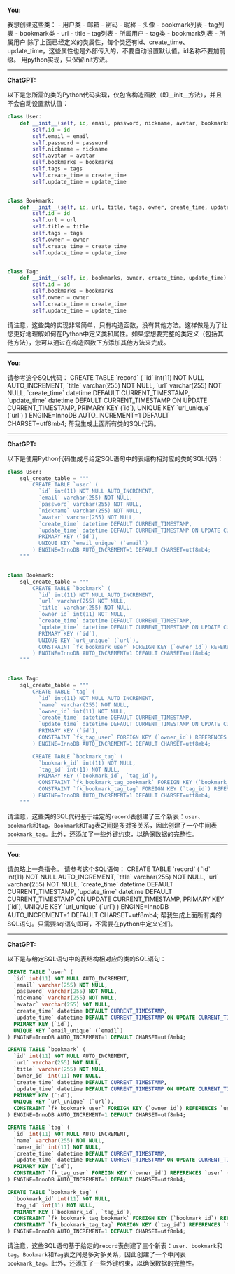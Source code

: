 **You:**

我想创建这些类： - 用户类 - 邮箱 - 密码 - 昵称 - 头像 - bookmark列表 - tag列表 - bookmark类 - url - title - tag列表 - 所属用户 - tag类 - bookmark列表 - 所属用户 除了上面已经定义的类属性，每个类还有id、create\_time、update\_time，这些属性也是外部传入的，不要自动设置默认值。id名称不要加前缀。 用python实现，只保留init方法。

* * *

**ChatGPT:**

以下是您所需的类的Python代码实现，仅包含构造函数（即\_\_init\_\_方法），并且不会自动设置默认值：

```python
class User:
    def __init__(self, id, email, password, nickname, avatar, bookmarks, tags, create_time, update_time):
        self.id = id
        self.email = email
        self.password = password
        self.nickname = nickname
        self.avatar = avatar
        self.bookmarks = bookmarks
        self.tags = tags
        self.create_time = create_time
        self.update_time = update_time


class Bookmark:
    def __init__(self, id, url, title, tags, owner, create_time, update_time):
        self.id = id
        self.url = url
        self.title = title
        self.tags = tags
        self.owner = owner
        self.create_time = create_time
        self.update_time = update_time


class Tag:
    def __init__(self, id, bookmarks, owner, create_time, update_time):
        self.id = id
        self.bookmarks = bookmarks
        self.owner = owner
        self.create_time = create_time
        self.update_time = update_time
```

请注意，这些类的实现非常简单，只有构造函数，没有其他方法。这样做是为了让您更好地理解如何在Python中定义类和属性。如果您想要完整的类定义（包括其他方法），您可以通过在构造函数下方添加其他方法来完成。

* * *

**You:**

请参考这个SQL代码： CREATE TABLE \`record\` ( \`id\` int(11) NOT NULL AUTO\_INCREMENT, \`title\` varchar(255) NOT NULL, \`url\` varchar(255) NOT NULL, \`create\_time\` datetime DEFAULT CURRENT\_TIMESTAMP, \`update\_time\` datetime DEFAULT CURRENT\_TIMESTAMP ON UPDATE CURRENT\_TIMESTAMP, PRIMARY KEY (\`id\`), UNIQUE KEY \`url\_unique\` (\`url\`) ) ENGINE=InnoDB AUTO\_INCREMENT=1 DEFAULT CHARSET=utf8mb4; 帮我生成上面所有类的SQL代码。

* * *

**ChatGPT:**

以下是使用Python代码生成与给定SQL语句中的表结构相对应的类的SQL代码：

```python
class User:
    sql_create_table = """
        CREATE TABLE `user` (
          `id` int(11) NOT NULL AUTO_INCREMENT,
          `email` varchar(255) NOT NULL,
          `password` varchar(255) NOT NULL,
          `nickname` varchar(255) NOT NULL,
          `avatar` varchar(255) NOT NULL,
          `create_time` datetime DEFAULT CURRENT_TIMESTAMP,
          `update_time` datetime DEFAULT CURRENT_TIMESTAMP ON UPDATE CURRENT_TIMESTAMP,
          PRIMARY KEY (`id`),
          UNIQUE KEY `email_unique` (`email`)
        ) ENGINE=InnoDB AUTO_INCREMENT=1 DEFAULT CHARSET=utf8mb4;
    """


class Bookmark:
    sql_create_table = """
        CREATE TABLE `bookmark` (
          `id` int(11) NOT NULL AUTO_INCREMENT,
          `url` varchar(255) NOT NULL,
          `title` varchar(255) NOT NULL,
          `owner_id` int(11) NOT NULL,
          `create_time` datetime DEFAULT CURRENT_TIMESTAMP,
          `update_time` datetime DEFAULT CURRENT_TIMESTAMP ON UPDATE CURRENT_TIMESTAMP,
          PRIMARY KEY (`id`),
          UNIQUE KEY `url_unique` (`url`),
          CONSTRAINT `fk_bookmark_user` FOREIGN KEY (`owner_id`) REFERENCES `user` (`id`) ON DELETE CASCADE
        ) ENGINE=InnoDB AUTO_INCREMENT=1 DEFAULT CHARSET=utf8mb4;
    """


class Tag:
    sql_create_table = """
        CREATE TABLE `tag` (
          `id` int(11) NOT NULL AUTO_INCREMENT,
          `name` varchar(255) NOT NULL,
          `owner_id` int(11) NOT NULL,
          `create_time` datetime DEFAULT CURRENT_TIMESTAMP,
          `update_time` datetime DEFAULT CURRENT_TIMESTAMP ON UPDATE CURRENT_TIMESTAMP,
          PRIMARY KEY (`id`),
          CONSTRAINT `fk_tag_user` FOREIGN KEY (`owner_id`) REFERENCES `user` (`id`) ON DELETE CASCADE
        ) ENGINE=InnoDB AUTO_INCREMENT=1 DEFAULT CHARSET=utf8mb4;

        CREATE TABLE `bookmark_tag` (
          `bookmark_id` int(11) NOT NULL,
          `tag_id` int(11) NOT NULL,
          PRIMARY KEY (`bookmark_id`, `tag_id`),
          CONSTRAINT `fk_bookmark_tag_bookmark` FOREIGN KEY (`bookmark_id`) REFERENCES `bookmark` (`id`) ON DELETE CASCADE,
          CONSTRAINT `fk_bookmark_tag_tag` FOREIGN KEY (`tag_id`) REFERENCES `tag` (`id`) ON DELETE CASCADE
        ) ENGINE=InnoDB AUTO_INCREMENT=1 DEFAULT CHARSET=utf8mb4;
    """
```

请注意，这些类的SQL代码基于给定的`record`表创建了三个新表：`user`、`bookmark`和`tag`。`Bookmark`和`Tag`表之间是多对多关系，因此创建了一个中间表`bookmark_tag`。此外，还添加了一些外键约束，以确保数据的完整性。

* * *

**You:**

请忽略上一条指令。 请参考这个SQL语句： CREATE TABLE \`record\` ( \`id\` int(11) NOT NULL AUTO\_INCREMENT, \`title\` varchar(255) NOT NULL, \`url\` varchar(255) NOT NULL, \`create\_time\` datetime DEFAULT CURRENT\_TIMESTAMP, \`update\_time\` datetime DEFAULT CURRENT\_TIMESTAMP ON UPDATE CURRENT\_TIMESTAMP, PRIMARY KEY (\`id\`), UNIQUE KEY \`url\_unique\` (\`url\`) ) ENGINE=InnoDB AUTO\_INCREMENT=1 DEFAULT CHARSET=utf8mb4; 帮我生成上面所有类的SQL语句。只需要sql语句即可，不需要在python中定义它们。

* * *

**ChatGPT:**

以下是与给定SQL语句中的表结构相对应的类的SQL语句：

```sql
CREATE TABLE `user` (
  `id` int(11) NOT NULL AUTO_INCREMENT,
  `email` varchar(255) NOT NULL,
  `password` varchar(255) NOT NULL,
  `nickname` varchar(255) NOT NULL,
  `avatar` varchar(255) NOT NULL,
  `create_time` datetime DEFAULT CURRENT_TIMESTAMP,
  `update_time` datetime DEFAULT CURRENT_TIMESTAMP ON UPDATE CURRENT_TIMESTAMP,
  PRIMARY KEY (`id`),
  UNIQUE KEY `email_unique` (`email`)
) ENGINE=InnoDB AUTO_INCREMENT=1 DEFAULT CHARSET=utf8mb4;

CREATE TABLE `bookmark` (
  `id` int(11) NOT NULL AUTO_INCREMENT,
  `url` varchar(255) NOT NULL,
  `title` varchar(255) NOT NULL,
  `owner_id` int(11) NOT NULL,
  `create_time` datetime DEFAULT CURRENT_TIMESTAMP,
  `update_time` datetime DEFAULT CURRENT_TIMESTAMP ON UPDATE CURRENT_TIMESTAMP,
  PRIMARY KEY (`id`),
  UNIQUE KEY `url_unique` (`url`),
  CONSTRAINT `fk_bookmark_user` FOREIGN KEY (`owner_id`) REFERENCES `user` (`id`) ON DELETE CASCADE
) ENGINE=InnoDB AUTO_INCREMENT=1 DEFAULT CHARSET=utf8mb4;

CREATE TABLE `tag` (
  `id` int(11) NOT NULL AUTO_INCREMENT,
  `name` varchar(255) NOT NULL,
  `owner_id` int(11) NOT NULL,
  `create_time` datetime DEFAULT CURRENT_TIMESTAMP,
  `update_time` datetime DEFAULT CURRENT_TIMESTAMP ON UPDATE CURRENT_TIMESTAMP,
  PRIMARY KEY (`id`),
  CONSTRAINT `fk_tag_user` FOREIGN KEY (`owner_id`) REFERENCES `user` (`id`) ON DELETE CASCADE
) ENGINE=InnoDB AUTO_INCREMENT=1 DEFAULT CHARSET=utf8mb4;

CREATE TABLE `bookmark_tag` (
  `bookmark_id` int(11) NOT NULL,
  `tag_id` int(11) NOT NULL,
  PRIMARY KEY (`bookmark_id`, `tag_id`),
  CONSTRAINT `fk_bookmark_tag_bookmark` FOREIGN KEY (`bookmark_id`) REFERENCES `bookmark` (`id`) ON DELETE CASCADE,
  CONSTRAINT `fk_bookmark_tag_tag` FOREIGN KEY (`tag_id`) REFERENCES `tag` (`id`) ON DELETE CASCADE
) ENGINE=InnoDB AUTO_INCREMENT=1 DEFAULT CHARSET=utf8mb4;
```

请注意，这些SQL语句基于给定的`record`表创建了三个新表：`user`、`bookmark`和`tag`。`Bookmark`和`Tag`表之间是多对多关系，因此创建了一个中间表`bookmark_tag`。此外，还添加了一些外键约束，以确保数据的完整性。